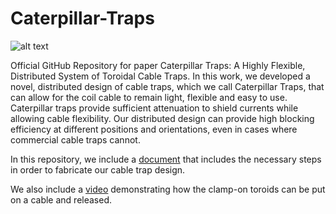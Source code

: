 # Caterpillar-Traps

![alt text](https://github.com/mikgroup/Caterpillar-Traps/blob/def1d0cc9637815db6fc128a2fc812d4cb898c5a/fig1_ctrapsmanuscript-01.png)

Official GitHub Repository for paper Caterpillar Traps: A Highly Flexible, Distributed System of Toroidal Cable Traps. In this work, we developed a novel, distributed design of cable traps, which we call Caterpillar Traps, that can allow for the coil cable to remain light, flexible and easy to use. Caterpillar traps provide sufficient attenuation to shield currents while allowing cable flexibility. Our distributed design can provide high blocking efficiency at different positions and orientations, even in cases where commercial cable traps cannot.

In this repository, we include a [document](https://github.com/mikgroup/Caterpillar-Traps/blob/0011a52038e635f0e986626384f4ba8784006f0d/Supplementary%20Material%20-%20Clamp-on%20and%20Closed%20Twisted%20Pair%20Toroids%20Fabrication%20Details.pdf) that includes the necessary steps in order to fabricate our cable trap design.

We also include a [video](https://github.com/mikgroup/Caterpillar-Traps/blob/c3c519bad65d030e9b819e25739e04dc348015e7/ClamponToroidsDemo.MOV) demonstrating how the clamp-on toroids can be put on a cable and released.
